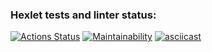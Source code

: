 ### Hexlet tests and linter status:
[![Actions Status](https://github.com/denismikulich91/frontend-project-44/workflows/hexlet-check/badge.svg)](https://github.com/denismikulich91/frontend-project-44/actions)
[![Maintainability](https://api.codeclimate.com/v1/badges/437832909e8167346cdb/maintainability)](https://codeclimate.com/github/denismikulich91/frontend-project-44/maintainability)
[![asciicast](https://asciinema.org/a/tMeqL1VVKCcNftUdgN1Xh9VQ0.svg)](https://asciinema.org/a/tMeqL1VVKCcNftUdgN1Xh9VQ0)